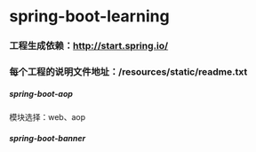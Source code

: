 # spring-boot-learning

###  工程生成依赖：http://start.spring.io/
###   每个工程的说明文件地址：/resources/static/readme.txt

##### spring-boot-aop
模块选择：web、aop


##### spring-boot-banner

